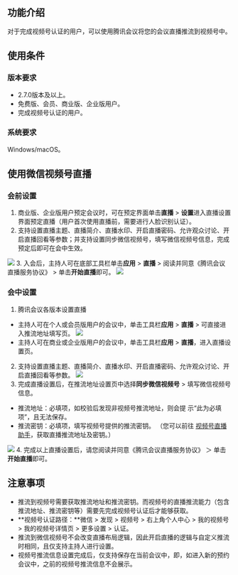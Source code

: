 ## 功能介绍
对于完成视频号认证的用户，可以使用腾讯会议将您的会议直播推流到视频号中。

## 使用条件
### 版本要求
- 2.7.0版本及以上。
- 免费版、会员、商业版、企业版用户。
- 完成视频号认证的用户。

### 系统要求
Windows/macOS。

## 使用微信视频号直播
### 会前设置
1. 商业版、企业版用户预定会议时，可在预定界面单击**直播** > **设置**进入直播设置界面预定直播（用户首次使用直播前，需要进行人脸识别认证）。
2. 支持设置直播主题、直播简介、直播水印、开启直播密码、允许观众讨论、开启直播回看等参数；并支持设置同步微信视频号，填写微信视频号信息，完成预定后即可在会中生效。

![](https://qcloudimg.tencent-cloud.cn/raw/19a01a825f8b9a5fa8917601b43aa52c.png)
3. 入会后，主持人可在底部工具栏单击**应用** > **直播** > 阅读并同意《腾讯会议直播服务协议》 > 单击**开始直播**即可。
![](https://qcloudimg.tencent-cloud.cn/raw/0184439b97d86de023e5bccd6c1f7493.png)

### 会中设置
1. 腾讯会议各版本设置直播
 - 主持人可在个人或会员版用户的会议中，单击工具栏**应用** > **直播** > 可直接进入推流地址填写页。
![](https://qcloudimg.tencent-cloud.cn/raw/8b907bed3afc7ee731c2f0add1905d7d.png)
 - 主持人可在商业或企业版用户的会议中，单击工具栏**应用** > **直播**，进入直播设置页。
2. 支持设置直播主题、直播简介、直播水印、开启直播密码、允许观众讨论、开启直播回看等参数。
![](https://qcloudimg.tencent-cloud.cn/raw/0e8e9ea953c1a4902964d7475d0a4f34.png)
3. 完成直播设置后，在推流地址设置页中选择**同步微信视频号** > 填写微信视频号信息。
 - 推流地址：必填项，如校验后发现非视频号推流地址，则会提 示“此为必填项”，且无法保存。
 - 推流密钥：必填项，填写视频号提供的推流密钥。
（您可以前往 [视频号直播助手](https://channels.weixin.qq.com/platform/login)，获取直播推流地址及密钥。）

 ![](https://qcloudimg.tencent-cloud.cn/raw/1dd26e5ddb4209cb8567f33fa1f62ee7.png)
4. 完成以上直播设置后，请您阅读并同意《腾讯会议直播服务协议》 ＞ 单击**开始直播**即可。

## 注意事项
- 推流到视频号需要获取推流地址和推流密钥。而视频号的直播推流能力（包含推流地址、推流密钥等）需要先完成视频号认证后才能够获取。
 - **视频号认证路径：**微信 > 发现 > 视频号 > 右上角个人中心 > 我的视频号 > 我的视频号详情页 > 更多设置 > 认证。
- 推流到微信视频号不会改变直播布局逻辑，因此开启直播的逻辑与自定义推流时相同，且仅支持主持人进行设置。
- 视频号推流信息设置完成后，仅支持保存在当前会议中，即，如进入新的预约会议中，之前的视频号推流信息不会展示。

